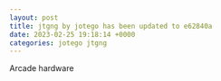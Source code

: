 ```yaml
---
layout: post
title: jtgng by jotego has been updated to e62840a
date: 2023-02-25 19:18:14 +0000
categories: jotego jtgng
---
```

Arcade hardware
